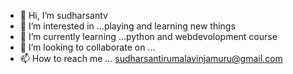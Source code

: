 - 👋 Hi, I’m sudharsantv
- 👀 I’m interested in ...playing and learning new things
- 🌱 I’m currently learning ...python and webdevolopment course
- 💞️ I’m looking to collaborate on ...
- 📫 How to reach me ... sudharsantirumalavinjamuru@gmail.com

<!---
sudharsantv/sudharsantv is a ✨ special ✨ repository because its `README.md` (this file) appears on your GitHub profile.
You can click the Preview link to take a look at your changes.
--->
